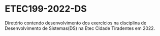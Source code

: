 # ETEC199-2022-DS
Diretório contendo desenvolvimento dos exercícios na disciplina de Desenvolvimento de Sistemas(DS) na Etec Cidade Tiradentes em 2022.
